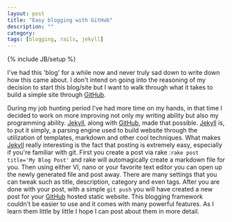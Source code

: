 ```yaml
---
layout: post
title: "Easy blogging with GitHub"
description: ""
category: 
tags: [blogging, rails, jekyll]
---
```

{% include JB/setup %}

I've had this 'blog' for a while now and never truly sad down to write down how this came about. I don't intend on going into the reasoning of my decision to start this blog/site but I want to walk through what it takes to build a simple site through [GitHub](pages.github.com). 

During my job hunting period I've had more time on my hands, in that time I decided to work on more improving not only my writing ability but also my programming ability. [Jekyll](http://jekyllrb.com/), along with [GitHub](pages.github.com), made that possible. [Jekyll](http://jekyllrb.com/) is, to put it simply, a parsing engine used to build website through the utilization of templates, markdown and other cool techniques. What makes [Jekyll](http://jekyllrb.com/) really interesting is the fact that posting is extremely easy, especially if you're familiar with git. First you create a post via rake :`rake post title='My Blog Post'` and rake will automagically create a markdown file for you. Then using either VI, nano or your favorite text editor you can open up the newly generated file and post away. There are many settings that you can tweak such as title, description, category and even tags. After you are done with your post, with a simple `git push` you will have created a new post for your [GitHub](pages.github.com) hosted static website. This blogging framework couldn't be easier to use and it comes with many powerful features. As I learn them little by little I hope I can post about them in more detail.